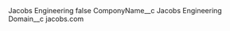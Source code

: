 <?xml version="1.0" encoding="UTF-8"?>
<CustomMetadata xmlns="http://soap.sforce.com/2006/04/metadata" xmlns:xsi="http://www.w3.org/2001/XMLSchema-instance" xmlns:xsd="http://www.w3.org/2001/XMLSchema">
    <label>Jacobs Engineering</label>
    <protected>false</protected>
    <values>
        <field>ComponyName__c</field>
        <value xsi:type="xsd:string">Jacobs Engineering</value>
    </values>
    <values>
        <field>Domain__c</field>
        <value xsi:type="xsd:string">jacobs.com</value>
    </values>
</CustomMetadata>
